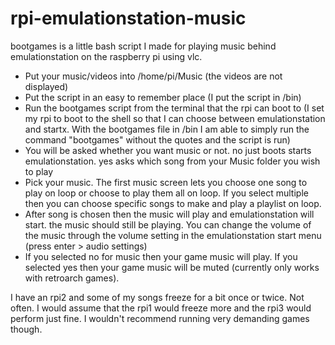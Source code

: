 # rpi-emulationstation-music
bootgames is a little bash script I made for playing music behind emulationstation on the raspberry pi using vlc.

- Put your music/videos into /home/pi/Music (the videos are not displayed)
- Put the script in an easy to remember place (I put the script in /bin)
- Run the bootgames script from the terminal that the rpi can boot to (I set my rpi to boot to the shell so that I can choose between emulationstation and startx. With the bootgames file in /bin I am able to simply run the command "bootgames" without the quotes and the script is run)
- You will be asked whether you want music or not. no just boots starts emulationstation. yes asks which song from your Music folder you wish to play
- Pick your music. The first music screen lets you choose one song to play on loop or choose to play them all on loop. If you select multiple then you can choose specific songs to make and play a playlist on loop.
- After song is chosen then the music will play and emulationstation will start. the music should still be playing. You can change the volume of the music through the volume setting in the emulationstation start menu (press enter > audio settings)
- If you selected no for music then your game music will play. If you selected yes then your game music will be muted (currently only works with retroarch games).


I have an rpi2 and some of my songs freeze for a bit once or twice. Not often. I would assume that the rpi1 would freeze more and the rpi3 would perform just fine. I wouldn't recommend running very demanding games though.
